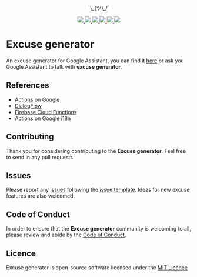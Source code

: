 <p align="center">
    ¯\_(ツ)_/¯
</p>
<p align="center">
    <a href="https://travis-ci.org/SantiMA10/excuse-generator">
        <img src="https://travis-ci.org/SantiMA10/excuse-generator.svg?branch=master">
    </a>
    <a href="https://raw.githubusercontent.com/SantiMA10/excuse-generator/master/LICENSE">
        <img src="https://img.shields.io/badge/license-MIT-blue.svg">
    </a>
    <a href="https://github.com/SantiMA10/excuse-generator/issues">
        <img src="https://img.shields.io/github/issues/SantiMA10/excuse-generator.svg">
    </a>
    <a href="https://assistant.google.com/services/a/id/308807c679c5e488/">
        <img src="https://img.shields.io/badge/google-assistant-blue.svg">
    </a>
    <a href="https://twitter.com/intent/tweet?text=Wow:%20https://github.com/SantiMA10/excuse-generator">
        <img src="https://img.shields.io/twitter/url/https/github.com/SantiMA10/excuse-generator.svg?style=flat">
    </a>
    <a href="https://codeclimate.com/github/SantiMA10/excuse-generator/maintainability"><img src="https://api.codeclimate.com/v1/badges/48d6a2ed6b92ee704776/maintainability" /></a>
</p>

# Excuse generator 
An excuse generator for Google Assistant, you can find it [here](https://assistant.google.com/services/a/id/308807c679c5e488/) or ask you Google Assistant to talk with **excuse generator**.

## References

* [Actions on Google](https://developers.google.com/actions/)
* [DialogFlow](https://dialogflow.com/)
* [Firebase Cloud Functions](https://firebase.google.com/docs/functions/)
* [Actions on Google i18n](https://github.com/sfeir-open-source/actions-on-google-i18n) 

## Contributing

Thank you for considering contributing to the **Excuse generator**. Feel free to send in any pull requests
 
## Issues

Please report any [issues](https://github.com/SantiMA10/excuse-generator/issues) following the [issue template](https://github.com/SantiMA10/excuse-generator/blob/master/.github/ISSUE_TEMPLATE.md). Ideas for new excuse features are also welcomed.

## Code of Conduct

In order to ensure that the **Excuse generator** community is welcoming to all, please review and abide by the [Code of Conduct](https://raw.githubusercontent.com/SantiMA10/excuse-generator/master/.github/CODE_OF_CONDUCT.md).


## Licence

Excuse generator is open-source software licensed under the [MIT Licence](https://opensource.org/licenses/MIT)
